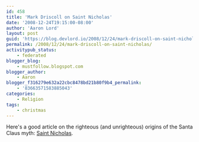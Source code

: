 ```yaml
---
id: 458
title: 'Mark Driscoll on Saint Nicholas'
date: '2008-12-24T19:15:00-08:00'
author: 'Aaron Lord'
layout: post
guid: 'https://blog.devlord.io/2008/12/24/mark-driscoll-on-saint-nicholas/'
permalink: /2008/12/24/mark-driscoll-on-saint-nicholas/
activitypub_status:
    - federated
blogger_blog:
    - mustfollow.blogspot.com
blogger_author:
    - Aaron
blogger_f316279e632a22cbc8478bd21b80f9b4_permalink:
    - '83663571583885043'
categories:
    - Religion
tags:
    - christmas
---
```


Here's a good article on the righteous (and unrighteous) origins of the Santa Claus myth: <a href="http://www.theresurgence.org/saint_nicholas">Saint Nicholas</a>.